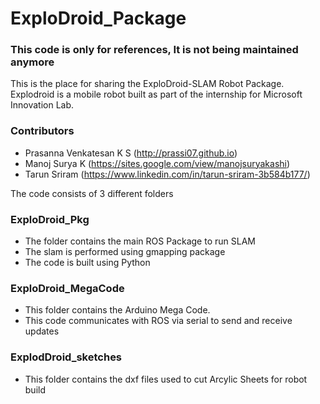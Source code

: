 # ExploDroid_Package
### This code is only for references, It is not being maintained anymore

This is the place for sharing the ExploDroid-SLAM Robot Package. Explodroid is a mobile robot built as part of the internship for Microsoft Innovation Lab. 
### Contributors
* Prasanna Venkatesan K S (http://prassi07.github.io)
* Manoj Surya K (https://sites.google.com/view/manojsuryakashi)
* Tarun Sriram (https://www.linkedin.com/in/tarun-sriram-3b584b177/)

The code consists of 3 different folders
### ExploDroid_Pkg
* The folder contains the main ROS Package to run SLAM
* The slam is performed using gmapping package 
* The code is built using Python

### ExploDroid_MegaCode 
* This folder contains the Arduino Mega Code.
* This code communicates with ROS via serial to send and receive updates

### ExplodDroid_sketches
* This folder contains the dxf files used to cut Arcylic Sheets for robot build

